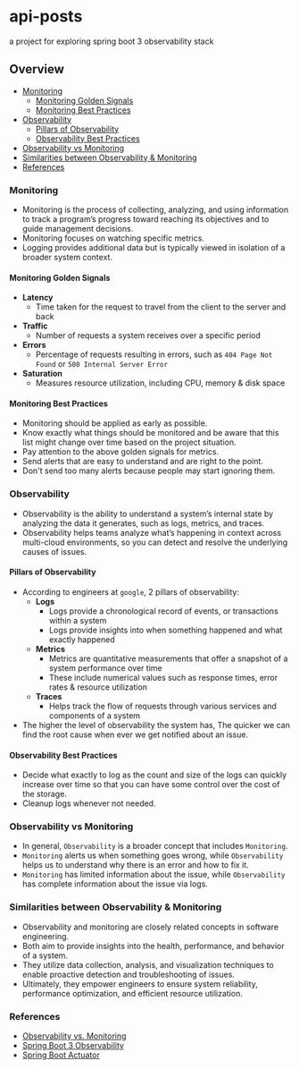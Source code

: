 # api-posts
a project for exploring spring boot 3 observability stack

## Overview
- [Monitoring](#monitoring)
  - [Monitoring Golden Signals](#monitoring-golden-signals)
  - [Monitoring Best Practices](#monitoring-best-practices)
- [Observability](#observability)
  - [Pillars of Observability](#pillars-of-observability)
  - [Observability Best Practices](#observability-best-practices)
- [Observability vs Monitoring](#observability-vs-monitoring)
- [Similarities between Observability & Monitoring](#similarities-between-observability--monitoring)
- [References](#references)

### Monitoring
- Monitoring is the process of collecting, analyzing, and using information to track a program’s progress toward reaching its objectives and to guide management decisions.
- Monitoring focuses on watching specific metrics.
- Logging provides additional data but is typically viewed in isolation of a broader system context.

#### Monitoring Golden Signals
- **Latency**
  - Time taken for the request to travel from the client to the server and back
- **Traffic**
  - Number of requests a system receives over a specific period
- **Errors**
  - Percentage of requests resulting in errors, such as `404 Page Not Found` or `500 Internal Server Error`
- **Saturation**
  - Measures resource utilization, including CPU, memory & disk space

#### Monitoring Best Practices
- Monitoring should be applied as early as possible.
- Know exactly what things should be monitored and be aware that this list might change over time based on the project situation.
- Pay attention to the above golden signals for metrics.
- Send alerts that are easy to understand and are right to the point.
- Don't send too many alerts because people may start ignoring them.

### Observability
- Observability is the ability to understand a system’s internal state by analyzing the data it generates, such as logs, metrics, and traces.
- Observability helps teams analyze what’s happening in context across multi-cloud environments, so you can detect and resolve the underlying causes of issues.

#### Pillars of Observability
- According to engineers at `google`, 2 pillars of observability:
  - **Logs**
    - Logs provide a chronological record of events, or transactions within a system
    - Logs provide insights into when something happened and what exactly happened
  - **Metrics**
    - Metrics are quantitative measurements that offer a snapshot of a system performance over time
    - These include numerical values such as response times, error rates & resource utilization
  - **Traces**
    - Helps track the flow of requests through various services and components of a system
- The higher the level of observability the system has, The quicker we can find the root cause when ever we get notified about an issue.

#### Observability Best Practices
- Decide what exactly to log as the count and size of the logs can quickly increase over time so that you can have some control over the cost of the storage.
- Cleanup logs whenever not needed.

### Observability vs Monitoring
- In general, `Observability` is a broader concept that includes `Monitoring`.
- `Monitoring` alerts us when something goes wrong, while `Observability` helps us to understand why there is an error and how to fix it.
- `Monitoring` has limited information about the issue, while `Observability` has complete information about the issue via logs.

### Similarities between Observability & Monitoring
- Observability and monitoring are closely related concepts in software engineering.
- Both aim to provide insights into the health, performance, and behavior of a system.
- They utilize data collection, analysis, and visualization techniques to enable proactive detection and troubleshooting of issues.
- Ultimately, they empower engineers to ensure system reliability, performance optimization, and efficient resource utilization.


### References
- [Observability vs. Monitoring](https://www.youtube.com/watch?v=vY61h6cSkVA)
- [Spring Boot 3 Observability](https://www.youtube.com/playlist?list=PLLMxXO6kMiNiwHCayWk74XynT5tvoMa4u)
- [Spring Boot Actuator](https://docs.spring.io/spring-boot/docs/current/reference/html/actuator.html)